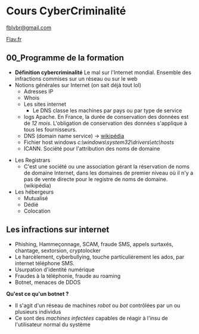 # Cours CyberCriminalité

fblvbr@gmail.com

[Flav.fr](http://flav.fr/)

## 00_Programme de la formation

- **Définition cybercriminalité** Le mal sur l'Internet mondial. Ensemble  des infractions commises sur un réseau ou sur le web
- Notions générales sur Internet (on sait déjà tout lol)
    - Adresses IP
    - Whois
    - Les sites internet
        + Le DNS classe les machines par pays ou par type de service
    - logs Apache. En France, la durée de conservation des données est de _12 mois_. L'obligation de conservation des données s'applique à tous les fournisseurs.
    -   DNS (domain name service) -> [wikipédia](https://fr.wikipedia.org/wiki/Domain_Name_System)
    -   Fichier host windows _c:\windows\system32\drivers\etc\hosts_
    -   ICANN. Société pour l'attribution des noms de domaine
*   Les Registrars
    -   C'est une société ou une association gérant la réservation de noms de domaine Internet, dans les domaines de premier niveau où il n'y a pas de vente directe pour le registre de noms de domaine. (wikipédia)
*   Les hébergeurs
    -   Mutualisé
    -   Dédié
    -   Colocation

## Les infractions sur internet

- Phishing, Hammeçonnage, SCAM, fraude SMS, appels surtaxés, chantage, sextorsion, cryptolocker
- Le harcèlement, cyberbullying, touche particulièrement les ados, par internet téléphone SMS.
- Usurpation d'identité numérique 
- Fraudes à la téléphonie, fraude au roaming
- Botnet, menaces de DDOS

**Qu'est ce qu'un botnet ?**

- Il s'agit d'un réseau de machines _robot_ ou _bot_ contrôlées par un ou plusieurs individus
- Ce sont des _machines infectées_ capables de réagir à l'insu de l'utilisateur normal du système


